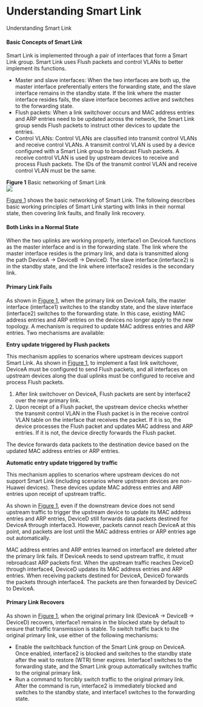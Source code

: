 Understanding Smart Link
========================

Understanding Smart Link

#### Basic Concepts of Smart Link

Smart Link is implemented through a pair of interfaces that form a Smart Link group. Smart Link uses Flush packets and control VLANs to better implement its functions.

* Master and slave interfaces: When the two interfaces are both up, the master interface preferentially enters the forwarding state, and the slave interface remains in the standby state. If the link where the master interface resides fails, the slave interface becomes active and switches to the forwarding state.
* Flush packets: When a link switchover occurs and MAC address entries and ARP entries need to be updated across the network, the Smart Link group sends Flush packets to instruct other devices to update the entries.
* Control VLANs: Control VLANs are classified into transmit control VLANs and receive control VLANs. A transmit control VLAN is used by a device configured with a Smart Link group to broadcast Flush packets. A receive control VLAN is used by upstream devices to receive and process Flush packets. The IDs of the transmit control VLAN and receive control VLAN must be the same.

**Figure 1** Basic networking of Smart Link  
![](figure/en-us_image_0000001176743181.png)

[Figure 1](#EN-US_CONCEPT_0000001176743169__fig0609193685719) shows the basic networking of Smart Link. The following describes basic working principles of Smart Link starting with links in their normal state, then covering link faults, and finally link recovery.


#### Both Links in a Normal State

When the two uplinks are working properly, interface1 on DeviceA functions as the master interface and is in the forwarding state. The link where the master interface resides is the primary link, and data is transmitted along the path DeviceA -> DeviceB -> DeviceD. The slave interface (interface2) is in the standby state, and the link where interface2 resides is the secondary link.


#### Primary Link Fails

As shown in [Figure 1](#EN-US_CONCEPT_0000001176743169__fig0609193685719), when the primary link on DeviceA fails, the master interface (interface1) switches to the standby state, and the slave interface (interface2) switches to the forwarding state. In this case, existing MAC address entries and ARP entries on the devices no longer apply to the new topology. A mechanism is required to update MAC address entries and ARP entries. Two mechanisms are available:

**Entry update triggered by Flush packets**

This mechanism applies to scenarios where upstream devices support Smart Link. As shown in [Figure 1](#EN-US_CONCEPT_0000001176743169__fig0609193685719), to implement a fast link switchover, DeviceA must be configured to send Flush packets, and all interfaces on upstream devices along the dual uplinks must be configured to receive and process Flush packets.

1. After link switchover on DeviceA, Flush packets are sent by interface2 over the new primary link.
2. Upon receipt of a Flush packet, the upstream device checks whether the transmit control VLAN in the Flush packet is in the receive control VLAN table on the interface that receives the packet. If it is so, the device processes the Flush packet and updates MAC address and ARP entries. If it is not, the device directly forwards the Flush packet.

The device forwards data packets to the destination device based on the updated MAC address entries or ARP entries.

**Automatic entry update triggered by traffic**

This mechanism applies to scenarios where upstream devices do not support Smart Link (including scenarios where upstream devices are non-Huawei devices). These devices update MAC address entries and ARP entries upon receipt of upstream traffic.

As shown in [Figure 1](#EN-US_CONCEPT_0000001176743169__fig0609193685719), even if the downstream device does not send upstream traffic to trigger the upstream device to update its MAC address entries and ARP entries, DeviceD still forwards data packets destined for DeviceA through interface3. However, packets cannot reach DeviceA at this point, and packets are lost until the MAC address entries or ARP entries age out automatically.

MAC address entries and ARP entries learned on interface1 are deleted after the primary link fails. If DeviceA needs to send upstream traffic, it must rebroadcast ARP packets first. When the upstream traffic reaches DeviceD through interface4, DeviceD updates its MAC address entries and ARP entries. When receiving packets destined for DeviceA, DeviceD forwards the packets through interface4. The packets are then forwarded by DeviceC to DeviceA.


#### Primary Link Recovers

As shown in [Figure 1](#EN-US_CONCEPT_0000001176743169__fig0609193685719), when the original primary link (DeviceA -> DeviceB -> DeviceD) recovers, interface1 remains in the blocked state by default to ensure that traffic transmission is stable. To switch traffic back to the original primary link, use either of the following mechanisms:

* Enable the switchback function of the Smart Link group on DeviceA. Once enabled, interface2 is blocked and switches to the standby state after the wait to restore (WTR) timer expires. Interface1 switches to the forwarding state, and the Smart Link group automatically switches traffic to the original primary link.
* Run a command to forcibly switch traffic to the original primary link. After the command is run, interface2 is immediately blocked and switches to the standby state, and interface1 switches to the forwarding state.